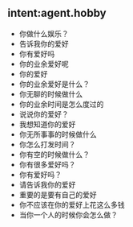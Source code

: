 ## intent:agent.hobby
- 你做什么娱乐？
- 告诉我你的爱好
- 你有爱好吗
- 你的业余爱好呢
- 你的爱好
- 你的业余爱好是什么？
- 你无聊的时候做什么
- 你的业余时间是怎么度过的
- 说说你的爱好？
- 我想知道你的爱好
- 你无所事事的时候做什么
- 你怎么打发时间？
- 你有空的时候做什么？
- 你有很多爱好吗？
- 你有爱好吗？
- 请告诉我你的爱好
- 重要的是要有自己的爱好
- 你不应该在你的爱好上花这么多钱
- 当你一个人的时候你会怎么做？
